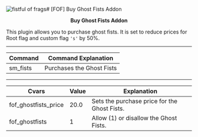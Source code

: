 

![fistful of frags](https://connorrichlen.me/images/fof_lg.png)# [FOF] Buy Ghost Fists Addon

<p align="center"><b>Buy Ghost Fists Addon</b></p>


  

This plugin allows you to purchase ghost fists. It is set to reduce prices for Root flag and custom flag <code>'s'</code> by 50%.

 <hr />
  
|Command| Command Explanation |
|--|--|
| sm_fists | Purchases the Ghost Fists |

   
 <hr />
 
|Cvars| Value | Explanation |
|--|--|--|
| fof_ghostfists_price | 20.0 |Sets the purchase price for the Ghost Fists. |
| fof_ghostfists | 1| Allow (1) or disallow the Ghost Fists.|
